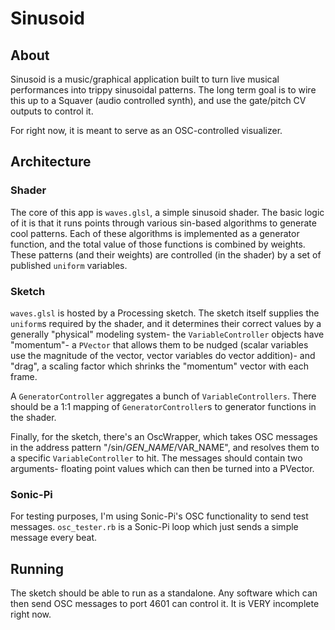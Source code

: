 # Sinusoid
## About
Sinusoid is a music/graphical application built to turn live musical performances into trippy sinusoidal patterns. The long term goal is to wire this up to a Squaver (audio controlled synth), and use the gate/pitch CV outputs to control it.

For right now, it is meant to serve as an OSC-controlled visualizer.

## Architecture
### Shader
The core of this app is `waves.glsl`, a simple sinusoid shader. The basic logic of it is that it runs points through various sin-based algorithms to generate cool patterns. Each of these algorithms is implemented as a generator function, and the total value of those functions is combined by weights. These patterns (and their weights) are controlled (in the shader) by a set of published `uniform` variables.

### Sketch
`waves.glsl` is hosted by a Processing sketch. The sketch itself supplies the `uniform`s required by the shader, and it determines their correct values by a generally "physical" modeling system- the `VariableController` objects have "momentum"- a `PVector` that allows them to be nudged (scalar variables use the magnitude of the vector, vector variables do vector addition)- and "drag", a scaling factor which shrinks the "momentum" vector with each frame.

A `GeneratorController` aggregates a bunch of `VariableControllers`. There should be a 1:1 mapping of `GeneratorController`s to generator functions in the shader.

Finally, for the sketch, there's an OscWrapper, which takes OSC messages in the address pattern "/sin/$GEN\_NAME/$VAR\_NAME", and resolves them to a specific `VariableController` to hit. The messages should contain two arguments- floating point values which can then be turned into a PVector.

### Sonic-Pi
For testing purposes, I'm using Sonic-Pi's OSC functionality to send test messages. `osc_tester.rb` is a Sonic-Pi loop which just sends a simple message every beat.

## Running
The sketch should be able to run as a standalone. Any software which can then send OSC messages to port 4601 can control it. It is VERY incomplete right now.